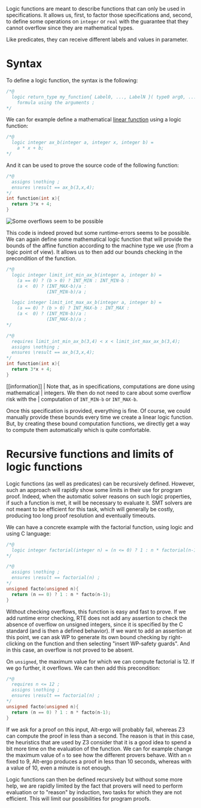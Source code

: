 Logic functions are meant to describe functions that can only be used in
specifications. It allows us, first, to factor those specifications and, second,
to define some operations on `integer` or `real` with the guarantee that they
cannot overflow since they are mathematical types.

Like predicates, they can receive different labels and values in parameter.

# Syntax

To define a logic function, the syntax is the following:

```c
/*@
  logic return_type my_function{ Label0, ..., LabelN }( type0 arg0, ..., typeN argN ) =
    formula using the arguments ;
*/
``` 

We can for example define a mathematical [linear function](https://en.wikipedia.org/wiki/Linear_function_(calculus)) using a logic function:

```c
/*@
  logic integer ax_b(integer a, integer x, integer b) =
    a * x + b;
*/
```

And it can be used to prove the source code of the following function:

```c
/*@ 
  assigns \nothing ;
  ensures \result == ax_b(3,x,4); 
*/
int function(int x){
  return 3*x + 4;
}
```

![Some overflows seem to be possible](https://zestedesavoir.com:443/media/galleries/2584/e34ccc72-b7ea-46cf-9875-16c3d57262af.png)

This code is indeed proved but some runtime-errors seems to be possible. We can
again define some mathematical logic function that will provide the bounds of
the affine function according to the machine type we use (from a logic point of
view). It allows us to then add our bounds checking in the precondition of the
function.

```c
/*@
  logic integer limit_int_min_ax_b(integer a, integer b) =
    (a == 0) ? (b > 0) ? INT_MIN : INT_MIN-b :
    (a <  0) ? (INT_MAX-b)/a :
               (INT_MIN-b)/a ;

  logic integer limit_int_max_ax_b(integer a, integer b) =
    (a == 0) ? (b > 0) ? INT_MAX-b : INT_MAX :
    (a <  0) ? (INT_MIN-b)/a :
               (INT_MAX-b)/a ;
*/

/*@
  requires limit_int_min_ax_b(3,4) < x < limit_int_max_ax_b(3,4);
  assigns \nothing ;
  ensures \result == ax_b(3,x,4);
*/
int function(int x){
  return 3*x + 4;
}
```

[[information]]
| Note that, as in specifications, computations are done using mathematical
| integers. We then do not need to care about some overflow risk with the
| computation of `INT_MIN-b` or `INT_MAX-b`.

Once this specification is provided, everything is fine. Of course, we could
manually provide these bounds every time we create a linear logic function.
But, by creating these bound computation functions, we directly get a way to
compute them automatically which is quite comfortable.

# Recursive functions and limits of logic functions

Logic functions (as well as predicates) can be recursively defined. However,
such an approach will rapidly show some limits in their use for program proof.
Indeed, when the automatic solver reasons on such logic properties, if such a
function is met, it will be necessary to evaluate it. SMT solvers are not
meant to be efficient for this task, which will generally be costly, producing
too long proof resolution and eventually timeouts.

We can have a concrete example with the factorial function, using logic and
using C language:

```c
/*@
  logic integer factorial(integer n) = (n <= 0) ? 1 : n * factorial(n-1);
*/

/*@ 
  assigns \nothing ;
  ensures \result == factorial(n) ; 
*/
unsigned facto(unsigned n){
  return (n == 0) ? 1 : n * facto(n-1);
}
```

Without checking overflows, this function is easy and fast to prove. If we add
runtime error checking, RTE does not add any assertion to check the absence of
overflow on unsigned integers, since it is specified by the C standard (and is then
a defined behavior). If we want to add an assertion at this point, we can ask
WP to generate its own bound checking by right-clicking on the function and then
selecting "insert WP-safety guards". And in this case, an overflow is not proved to
be absent.

On `unsigned`, the maximum value for which we can compute factorial is 12. If
we go further, it overflows. We can then add this precondition:

```c
/*@ 
  requires n <= 12 ;
  assigns \nothing ;
  ensures \result == factorial(n) ; 
*/
unsigned facto(unsigned n){
  return (n == 0) ? 1 : n * facto(n-1);
}
```

If we ask for a proof on this input, Alt-ergo will probably fail, whereas Z3 can
compute the proof in less than a second. The reason is that in this case, the
heuristics that are used by Z3 consider that it is a good idea to spend a bit
more time on the evaluation of the function. We can for example change the
maximum value of `n` to see how the different provers behave. With an `n` fixed to
9, Alt-ergo produces a proof in less than 10 seconds, whereas with a value of 10,
even a minute is not enough.

Logic functions can then be defined recursively but without some more help, we
are rapidly limited by the fact that provers will need to perform evaluation or
to "reason" by induction, two tasks for which they are not efficient. This will
limit our possibilities for program proofs.

